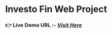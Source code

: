 # Investo Fin Web Project
### **👉 Live Demo URL :-** <a href="https://shreyash00007.github.io/Investo-Fin-Web-Project/">***Visit Here***</a>
